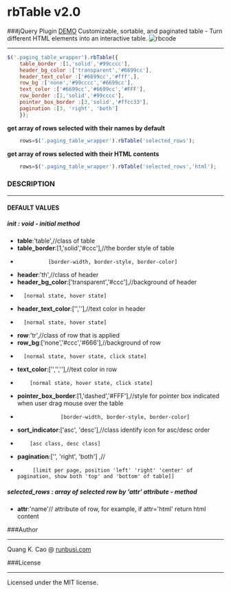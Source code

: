 # rbTable v2.0
###jQuery Plugin [DEMO](http://runbusi.com/script/rbtable/)
Customizable, sortable, and paginated table - Turn different HTML elements into an interactive table.
![rbcode](http://runbusi.com/upload/article/demo_rbcode_simple.jpg)
***
```javascript
$('.paging_table_wrapper').rbTable({
    table_border :[1,'solid','#99cccc'],
    header_bg_color :['transparent','#6699cc'],
    header_text_color :['#6699cc','#fff',],
    row_bg :['none','#99cccc','#6699cc'],
    text_color :['#6699cc','#6699cc','#FFF'],
    row_border :[1,'solid','#99cccc'],
    pointer_box_border :[3,'solid','#ffcc33'],
    pagination :[3, 'right', 'both']
    });
 ```    
**get array of rows selected with their names by default**
```javascript
    rows=$('.paging_table_wrapper').rbTable('selected_rows');
```     
**get array of rows selected with their HTML contents**
```javascript
    rows=$('.paging_table_wrapper').rbTable('selected_rows','html');
```

### DESCRIPTION

***
#### DEFAULT VALUES
##### init : void - initial method
* **table**:'table',//class of table             
* **table_border**:[1,'solid','#ccc'],//the border style of table
*               [border-width, border-style, border-color]
* **header**:'th',//class of header			
* **header_bg_color**:['transparent','#ccc'],//background of header					
*		[normal state, hover state]
* **header_text_color**:['',''],//text color in header
*		[normal state, hover state]		
* **row**:'tr',//class of row that is applied				
* **row_bg**:['none','#ccc','#666'],//background of row					
*		[normal state, hover state, click state]
* **text_color**:['','',''],//text color in row
*		  [normal state, hover state, click state]
* **pointer_box_border**:[1,'dashed','#FFF'],//style for pointer box indicated when user drag mouse over the table						
*                   [border-width, border-style, border-color]
* **sort_indicator**:['asc', 'desc'],//class identify icon for asc/desc order
*		  [asc class, desc class]
* **pagination**:['', 'right', 'both'] ,//
*          [limit per page, position 'left' 'right' 'center' of pagination, show both 'top' and 'bottom' of table]]	
	  
##### selected_rows : array of selected row by 'attr' attribute - method
* **attr**:'name'// attribute of row, for example, if attr='html' return html content

###Author

***
Quang K. Cao @ [runbusi.com](http://runbusi.com)

###License

***
Licensed under the MIT license.

